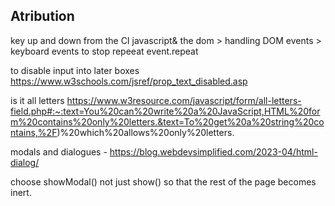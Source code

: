 ## Atribution

key up and down from the CI javascript& the dom > handling DOM events > keyboard events to stop repeeat event.repeat

to disable input into later boxes https://www.w3schools.com/jsref/prop_text_disabled.asp

is it all letters https://www.w3resource.com/javascript/form/all-letters-field.php#:~:text=You%20can%20write%20a%20JavaScript,HTML%20form%20contains%20only%20letters.&text=To%20get%20a%20string%20contains,%2F)%20which%20allows%20only%20letters.

modals and dialogues - https://blog.webdevsimplified.com/2023-04/html-dialog/

choose showModal() not just show() so that the rest of the page becomes inert.